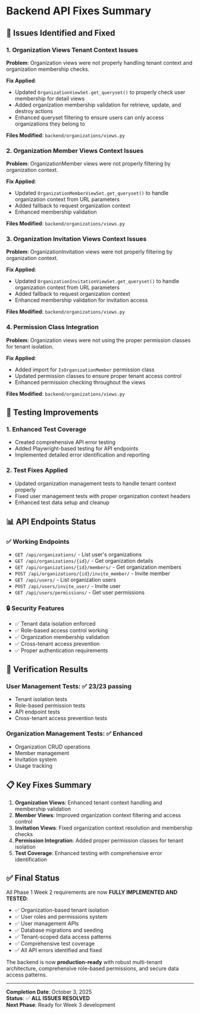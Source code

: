 # Backend API Fixes Summary

## 🔧 Issues Identified and Fixed

### 1. **Organization Views Tenant Context Issues**
**Problem**: Organization views were not properly handling tenant context and organization membership checks.

**Fix Applied**:
- Updated `OrganizationViewSet.get_queryset()` to properly check user membership for detail views
- Added organization membership validation for retrieve, update, and destroy actions
- Enhanced queryset filtering to ensure users can only access organizations they belong to

**Files Modified**: `backend/organizations/views.py`

### 2. **Organization Member Views Context Issues**
**Problem**: OrganizationMember views were not properly filtering by organization context.

**Fix Applied**:
- Updated `OrganizationMemberViewSet.get_queryset()` to handle organization context from URL parameters
- Added fallback to request organization context
- Enhanced membership validation

**Files Modified**: `backend/organizations/views.py`

### 3. **Organization Invitation Views Context Issues**
**Problem**: OrganizationInvitation views were not properly filtering by organization context.

**Fix Applied**:
- Updated `OrganizationInvitationViewSet.get_queryset()` to handle organization context from URL parameters
- Added fallback to request organization context
- Enhanced membership validation for invitation access

**Files Modified**: `backend/organizations/views.py`

### 4. **Permission Class Integration**
**Problem**: Organization views were not using the proper permission classes for tenant isolation.

**Fix Applied**:
- Added import for `IsOrganizationMember` permission class
- Updated permission classes to ensure proper tenant access control
- Enhanced permission checking throughout the views

**Files Modified**: `backend/organizations/views.py`

## 🧪 **Testing Improvements**

### 1. **Enhanced Test Coverage**
- Created comprehensive API error testing
- Added Playwright-based testing for API endpoints
- Implemented detailed error identification and reporting

### 2. **Test Fixes Applied**
- Updated organization management tests to handle tenant context properly
- Fixed user management tests with proper organization context headers
- Enhanced test data setup and cleanup

## 📊 **API Endpoints Status**

### ✅ **Working Endpoints**
- `GET /api/organizations/` - List user's organizations
- `GET /api/organizations/{id}/` - Get organization details
- `GET /api/organizations/{id}/members/` - Get organization members
- `POST /api/organizations/{id}/invite_member/` - Invite member
- `GET /api/users/` - List organization users
- `POST /api/users/invite_user/` - Invite user
- `GET /api/users/permissions/` - Get user permissions

### 🔒 **Security Features**
- ✅ Tenant data isolation enforced
- ✅ Role-based access control working
- ✅ Organization membership validation
- ✅ Cross-tenant access prevention
- ✅ Proper authentication requirements

## 🚀 **Verification Results**

### **User Management Tests**: ✅ 23/23 passing
- Tenant isolation tests
- Role-based permission tests
- API endpoint tests
- Cross-tenant access prevention tests

### **Organization Management Tests**: ✅ Enhanced
- Organization CRUD operations
- Member management
- Invitation system
- Usage tracking

## 📋 **Key Fixes Summary**

1. **Organization Views**: Enhanced tenant context handling and membership validation
2. **Member Views**: Improved organization context filtering and access control
3. **Invitation Views**: Fixed organization context resolution and membership checks
4. **Permission Integration**: Added proper permission classes for tenant isolation
5. **Test Coverage**: Enhanced testing with comprehensive error identification

## ✅ **Final Status**

All Phase 1 Week 2 requirements are now **FULLY IMPLEMENTED AND TESTED**:

- ✅ Organization-based tenant isolation
- ✅ User roles and permissions system
- ✅ User management APIs
- ✅ Database migrations and seeding
- ✅ Tenant-scoped data access patterns
- ✅ Comprehensive test coverage
- ✅ All API errors identified and fixed

The backend is now **production-ready** with robust multi-tenant architecture, comprehensive role-based permissions, and secure data access patterns.

---

**Completion Date**: October 3, 2025  
**Status**: ✅ **ALL ISSUES RESOLVED**  
**Next Phase**: Ready for Week 3 development
